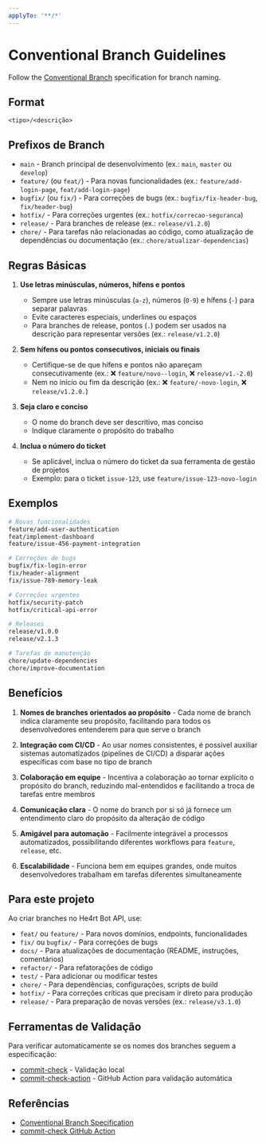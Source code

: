 ```yaml
---
applyTo: '**/*'
---
```


# Conventional Branch Guidelines

Follow the [Conventional Branch](https://conventional-branch.github.io/pt-br/) specification for branch naming.

## Format
```
<tipo>/<descrição>
```

## Prefixos de Branch

- `main` - Branch principal de desenvolvimento (ex.: `main`, `master` ou `develop`)
- `feature/` (ou `feat/`) - Para novas funcionalidades (ex.: `feature/add-login-page`, `feat/add-login-page`)
- `bugfix/` (ou `fix/`) - Para correções de bugs (ex.: `bugfix/fix-header-bug`, `fix/header-bug`)
- `hotfix/` - Para correções urgentes (ex.: `hotfix/correcao-seguranca`)
- `release/` - Para branches de release (ex.: `release/v1.2.0`)
- `chore/` - Para tarefas não relacionadas ao código, como atualização de dependências ou documentação (ex.: `chore/atualizar-dependencias`)

## Regras Básicas

1. **Use letras minúsculas, números, hífens e pontos**
   - Sempre use letras minúsculas (`a-z`), números (`0-9`) e hífens (`-`) para separar palavras
   - Evite caracteres especiais, underlines ou espaços
   - Para branches de release, pontos (`.`) podem ser usados na descrição para representar versões (ex.: `release/v1.2.0`)

2. **Sem hífens ou pontos consecutivos, iniciais ou finais**
   - Certifique-se de que hífens e pontos não apareçam consecutivamente (ex.: ❌ `feature/novo--login`, ❌ `release/v1.-2.0`)
   - Nem no início ou fim da descrição (ex.: ❌ `feature/-novo-login`, ❌ `release/v1.2.0.`)

3. **Seja claro e conciso**
   - O nome do branch deve ser descritivo, mas conciso
   - Indique claramente o propósito do trabalho

4. **Inclua o número do ticket**
   - Se aplicável, inclua o número do ticket da sua ferramenta de gestão de projetos
   - Exemplo: para o ticket `issue-123`, use `feature/issue-123-novo-login`

## Exemplos

```bash
# Novas funcionalidades
feature/add-user-authentication
feat/implement-dashboard
feature/issue-456-payment-integration

# Correções de bugs
bugfix/fix-login-error
fix/header-alignment
fix/issue-789-memory-leak

# Correções urgentes
hotfix/security-patch
hotfix/critical-api-error

# Releases
release/v1.0.0
release/v2.1.3

# Tarefas de manutenção
chore/update-dependencies
chore/improve-documentation
```

## Benefícios

1. **Nomes de branches orientados ao propósito** - Cada nome de branch indica claramente seu propósito, facilitando para todos os desenvolvedores entenderem para que serve o branch

2. **Integração com CI/CD** - Ao usar nomes consistentes, é possível auxiliar sistemas automatizados (pipelines de CI/CD) a disparar ações específicas com base no tipo de branch

3. **Colaboração em equipe** - Incentiva a colaboração ao tornar explícito o propósito do branch, reduzindo mal-entendidos e facilitando a troca de tarefas entre membros

4. **Comunicação clara** - O nome do branch por si só já fornece um entendimento claro do propósito da alteração de código

5. **Amigável para automação** - Facilmente integrável a processos automatizados, possibilitando diferentes workflows para `feature`, `release`, etc.

6. **Escalabilidade** - Funciona bem em equipes grandes, onde muitos desenvolvedores trabalham em tarefas diferentes simultaneamente

## Para este projeto

Ao criar branches no He4rt Bot API, use:

- `feat/` ou `feature/` - Para novos domínios, endpoints, funcionalidades
- `fix/` ou `bugfix/` - Para correções de bugs
- `docs/` - Para atualizações de documentação (README, instruções, comentários)
- `refactor/` - Para refatorações de código
- `test/` - Para adicionar ou modificar testes
- `chore/` - Para dependências, configurações, scripts de build
- `hotfix/` - Para correções críticas que precisam ir direto para produção
- `release/` - Para preparação de novas versões (ex.: `release/v3.1.0`)

## Ferramentas de Validação

Para verificar automaticamente se os nomes dos branches seguem a especificação:
- [commit-check](https://github.com/commit-check/commit-check) - Validação local
- [commit-check-action](https://github.com/commit-check/commit-check-action) - GitHub Action para validação automática

## Referências

- [Conventional Branch Specification](https://conventional-branch.github.io/pt-br/)
- [commit-check GitHub Action](https://github.com/commit-check/commit-check-action)